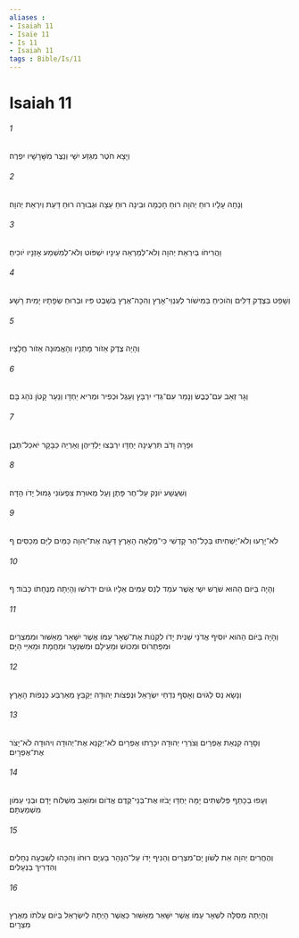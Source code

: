 ```yaml
---
aliases : 
- Isaiah 11
- Isaïe 11
- Is 11
- Isaiah 11
tags : Bible/Is/11
---
```


# Isaiah 11

###### 1
וְיָצָא חֹטֶר מִגֵּזַע יִשָׁי וְנֵצֶר מִשָּׁרָשָׁיו יִפְרֶה׃
###### 2
וְנָחָה עָלָיו רוּחַ יְהוָה רוּחַ חָכְמָה וּבִינָה רוּחַ עֵצָה וּגְבוּרָה רוּחַ דַּעַת וְיִרְאַת יְהוָה׃
###### 3
וַהֲרִיחֹו בְּיִרְאַת יְהוָה וְלֹא־לְמַרְאֵה עֵינָיו יִשְׁפֹּוט וְלֹא־לְמִשְׁמַע אָזְנָיו יֹוכִיחַ׃
###### 4
וְשָׁפַט בְּצֶדֶק דַּלִּים וְהֹוכִיחַ בְּמִישֹׁור לְעַנְוֵי־אָרֶץ וְהִכָּה־אֶרֶץ בְּשֵׁבֶט פִּיו וּבְרוּחַ שְׂפָתָיו יָמִית רָשָׁע׃
###### 5
וְהָיָה צֶדֶק אֵזֹור מָתְנָיו וְהָאֱמוּנָה אֵזֹור חֲלָצָיו׃
###### 6
וְגָר זְאֵב עִם־כֶּבֶשׂ וְנָמֵר עִם־גְּדִי יִרְבָּץ וְעֵגֶל וּכְפִיר וּמְרִיא יַחְדָּו וְנַעַר קָטֹן נֹהֵג בָּם׃
###### 7
וּפָרָה וָדֹב תִּרְעֶינָה יַחְדָּו יִרְבְּצוּ יַלְדֵיהֶן וְאַרְיֵה כַּבָּקָר יֹאכַל־תֶּבֶן׃
###### 8
וְשִׁעֲשַׁע יֹונֵק עַל־חֻר פָּתֶן וְעַל מְאוּרַת צִפְעֹונִי גָּמוּל יָדֹו הָדָה׃
###### 9
לֹא־יָרֵעוּ וְלֹא־יַשְׁחִיתוּ בְּכָל־הַר קָדְשִׁי כִּי־מָלְאָה הָאָרֶץ דֵּעָה אֶת־יְהוָה כַּמַּיִם לַיָּם מְכַסִּים׃ ף
###### 10
וְהָיָה בַּיֹּום הַהוּא שֹׁרֶשׁ יִשַׁי אֲשֶׁר עֹמֵד לְנֵס עַמִּים אֵלָיו גֹּויִם יִדְרֹשׁוּ וְהָיְתָה מְנֻחָתֹו כָּבֹוד׃ ף
###### 11
וְהָיָה בַּיֹּום הַהוּא יֹוסִיף אֲדֹנָי שֵׁנִית יָדֹו לִקְנֹות אֶת־שְׁאָר עַמֹּו אֲשֶׁר יִשָּׁאֵר מֵאַשּׁוּר וּמִמִּצְרַיִם וּמִפַּתְרֹוס וּמִכּוּשׁ וּמֵעֵילָם וּמִשִּׁנְעָר וּמֵחֲמָת וּמֵאִיֵּי הַיָּם׃
###### 12
וְנָשָׂא נֵס לַגֹּויִם וְאָסַף נִדְחֵי יִשְׂרָאֵל וּנְפֻצֹות יְהוּדָה יְקַבֵּץ מֵאַרְבַּע כַּנְפֹות הָאָרֶץ׃
###### 13
וְסָרָה קִנְאַת אֶפְרַיִם וְצֹרְרֵי יְהוּדָה יִכָּרֵתוּ אֶפְרַיִם לֹא־יְקַנֵּא אֶת־יְהוּדָה וִיהוּדָה לֹא־יָצֹר אֶת־אֶפְרָיִם׃
###### 14
וְעָפוּ בְכָתֵף פְּלִשְׁתִּים יָמָּה יַחְדָּו יָבֹזּוּ אֶת־בְּנֵי־קֶדֶם אֱדֹום וּמֹואָב מִשְׁלֹוח יָדָם וּבְנֵי עַמֹּון מִשְׁמַעְתָּם׃
###### 15
וְהֶחֱרִים יְהוָה אֵת לְשֹׁון יָם־מִצְרַיִם וְהֵנִיף יָדֹו עַל־הַנָּהָר בַּעְיָם רוּחֹו וְהִכָּהוּ לְשִׁבְעָה נְחָלִים וְהִדְרִיךְ בַּנְּעָלִים׃
###### 16
וְהָיְתָה מְסִלָּה לִשְׁאָר עַמֹּו אֲשֶׁר יִשָּׁאֵר מֵאַשּׁוּר כַּאֲשֶׁר הָיְתָה לְיִשְׂרָאֵל בְּיֹום עֲלֹתֹו מֵאֶרֶץ מִצְרָיִם׃
